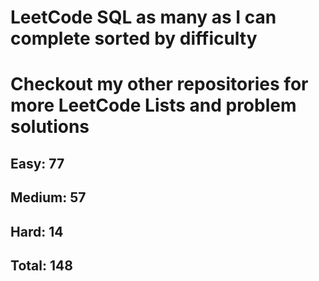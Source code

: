 <h1>LeetCode SQL as many as I can complete sorted by difficulty</h1>
<h1> Checkout my other repositories for more LeetCode Lists and problem solutions</h1>

<h2>Easy: 77</h2>
<h2>Medium: 57</h2>
<h2>Hard: 14</h2>
<h2>Total: 148</h2>

